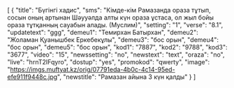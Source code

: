 [
  {
    "title": "Бүгінгі хадис",
    "sms": "Кімде-кім Рамазанда ораза тұтып, сосын оның артынан Шәууәлда алты күн ораза ұстаса, ол жыл бойы ораза тұтқанның сауабын алады. (Муслим)",
    "setting": "1",
    "verse": "8.1",
    "updatetext": "ggg",
    "demeu1": "Темирхан Батырхан",
    "demeu2": "Жоламан Қуанышбек Еркебекұлы",
    "demeu3": "бос орын",
    "demeu4": "бос орын",
    "demeu5": "бос орын",
    "kod1": "7887",
    "kod2": "9788",
    "kod3": "3677",
    "video": "15",
    "newssetting": "no",
    "newstext": "text",
    "oraza": "no",
    "live": "hrnT2IFqyro",
    "dostup": "yes",
    "promokod": "qwerty",
    "image": "https://imgs.muftyat.kz/orig/07791eda-4b0c-4c14-95ed-efe911f9448c.jpg",
    "newstitle": "Рамазан айына 3 күн қалды"
  }
]
